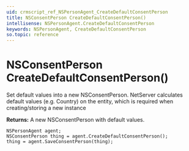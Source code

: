 ```yaml
---
uid: crmscript_ref_NSPersonAgent_CreateDefaultConsentPerson
title: NSConsentPerson CreateDefaultConsentPerson()
intellisense: NSPersonAgent.CreateDefaultConsentPerson
keywords: NSPersonAgent, CreateDefaultConsentPerson
so.topic: reference
---
```


# NSConsentPerson CreateDefaultConsentPerson()
	  
Set default values into a new NSConsentPerson.
NetServer calculates default values (e.g. Country) on the entity, which is required when creating/storing a new instance
	  
**Returns:** A new NSConsentPerson with default values.

```crmscript
NSPersonAgent agent;
NSConsentPerson thing = agent.CreateDefaultConsentPerson();
thing = agent.SaveConsentPerson(thing);
```


